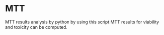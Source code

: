 # MTT
MTT results analysis by python
by using this script MTT results for viability and toxicity can be computed. 
